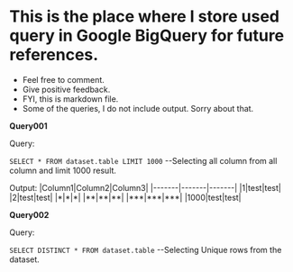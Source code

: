 # This is the place where I store used query in Google BigQuery for future references.
- Feel free to comment.
- Give positive feedback.
- FYI, this is markdown file.
- Some of the queries, I do not include output. Sorry about that.

**Query001**

Query: 

`SELECT * FROM dataset.table LIMIT 1000` --Selecting all column from all column and limit 1000 result.

Output:
|Column1|Column2|Column3|
|-------|-------|-------|
|1|test|test|
|2|test|test|
|\*|\*|\*|
|\*\*|\*\*|\*\*|
|\*\*\*|\*\*\*|\*\*\*|
|1000|test|test|

**Query002**

Query:

`SELECT DISTINCT * FROM dataset.table` --Selecting Unique rows from the dataset.

